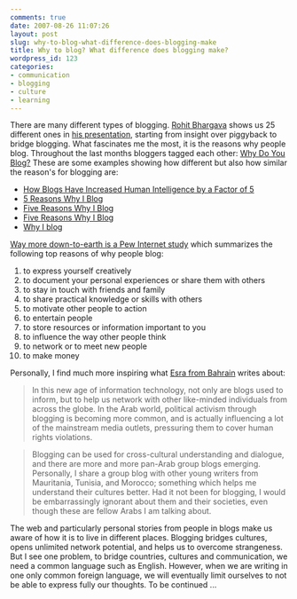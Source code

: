 ```yaml
---
comments: true
date: 2007-08-26 11:07:26
layout: post
slug: why-to-blog-what-difference-does-blogging-make
title: Why to blog? What difference does blogging make?
wordpress_id: 123
categories:
- communication
- blogging
- culture
- learning
---
```


There are many different types of blogging. [Rohit Bhargava](http://rohitbhargava.typepad.com/) shows us 25 different ones in [his presentation](http://www.slideshare.net/rohitbhargava/the-25-basic-styles-of-blogging-and-when-to-use-each-one/), starting from insight over piggyback to bridge blogging. What fascinates me the most, it is the reasons why people blog. Throughout the last months bloggers tagged each other: [Why Do You Blog?](http://www.soloseo.com/why-blog-meme.html) These are some examples showing how different but also how similar the reason's for blogging are:

  * [How Blogs Have Increased Human Intelligence by a Factor of 5](http://klikhir.blogspot.com/2007/04/how-blogs-have-increased-human.html)
  * [5 Reasons Why I Blog](http://randaclay.com/blogging/5-reasons-why-i-blog)
  * [Five Reasons Why I Blog](http://litlove.wordpress.com/2007/07/26/five-reasons-why-i-blog/)
  * [Five Reasons Why I Blog](http://bluemushrooms.com/five-reasons-why-i-blog/)
  * [Why I blog](http://www.jacobsen.no/anders/blog/archives/2003/03/06/why_i_blog.html)


[Way more down-to-earth is a Pew Internet study](http://www.pewinternet.org/PPF/r/186/report_display.asp) which summarizes the following top reasons of why people blog:




  1. to express yourself creatively
  2. to document your personal experiences or share them with others
  3. to stay in touch with friends and family
  4. to share practical knowledge or skills with others
  5. to motivate other people to action
  6. to entertain people
  7. to store resources or information important to you
  8. to influence the way other people think
  9. to network or to meet new people
  10. to make money


Personally, I find much more inspiring what [Esra from Bahrain](http://www.mideastyouth.com/2007/08/13/why-do-we-blog/) writes about:


> In this new age of information technology, not only are blogs used to inform, but to help us network with other like-minded individuals from across the globe. In the Arab world, political activism through blogging is becoming more common, and is actually influencing a lot of the mainstream media outlets, pressuring them to cover human rights violations.




> Blogging can be used for cross-cultural understanding and dialogue, and there are more and more pan-Arab group blogs emerging. Personally, I share a group blog with other young writers from Mauritania, Tunisia, and Morocco; something which helps me understand their cultures better. Had it not been for blogging, I would be embarrassingly ignorant about them and their societies, even though these are fellow Arabs I am talking about.


The web and particularly personal stories from people in blogs make us aware of how it is to live in different places. Blogging bridges cultures, opens unlimited network potential, and helps us to overcome strangeness. But I see one problem, to bridge countries, cultures and communication, we need a common language such as English. However, when we are writing in one only common foreign language, we will eventually limit ourselves to not be able to express fully our thoughts. To be continued ...
